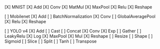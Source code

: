 [X] MNIST
[X] Add
[X] Conv
[X] MatMul
[X] MaxPool
[X] Relu
[X] Reshape

[ ] Mobilenet
[X] Add
[ ] BatchNormalization
[X] Conv
[ ] GlobalAveragePool
[X] Relu
[X] Reshape

[ ] YOLO v4
[X] Add
[ ] Cast
[ ] Concat
[X] Conv
[X] Exp
[ ] Gather
[ ] LeakyRelu
[X] Log
[X] MaxPool
[X] Mul
[X] Reshape
[ ] Resize
[ ] Shape
[ ] Sigmoid
[ ] Slice
[ ] Split
[ ] Tanh
[ ] Transpose
